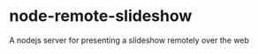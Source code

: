 node-remote-slideshow
=====================

A nodejs server for presenting a slideshow remotely over the web
